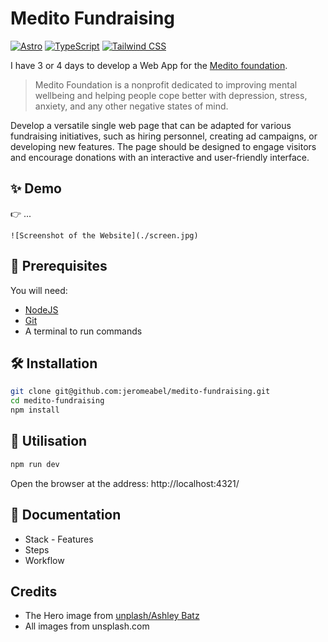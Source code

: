 # Medito Fundraising

[![Astro](https://img.shields.io/badge/Astro-4.1-yellow)](https://astro.build/)
[![TypeScript](https://img.shields.io/badge/TypeScript-5.3-blue)](https://www.typescriptlang.org/)
[![Tailwind CSS](https://img.shields.io/badge/Tailwind_CSS-3.4-blue)](https://tailwindcss.com/)

I have 3 or 4 days to develop a Web App for the [Medito foundation](https://meditofoundation.org/).

> Medito Foundation is a nonprofit dedicated to improving mental wellbeing and helping people cope better with depression, stress, anxiety, and any other negative states of mind.

Develop a versatile single web page that can be adapted for various fundraising initiatives, such as hiring personnel, creating ad campaigns, or developing new features. The page should be designed to engage visitors and encourage donations with an interactive and user-friendly interface.

## ✨ Demo

👉 ...

`![Screenshot of the Website](./screen.jpg)`

## 🚨 Prerequisites

You will need:

- [NodeJS](https://nodejs.org/)
- [Git](https://git-scm.com/)
- A terminal to run commands

## 🛠️ Installation

```sh
git clone git@github.com:jeromeabel/medito-fundraising.git
cd medito-fundraising
npm install
```

## 🚀 Utilisation

```sh
npm run dev
```

Open the browser at the address: http://localhost:4321/

## 📝 Documentation

- Stack - Features
- Steps
- Workflow

## Credits

- The Hero image from [unplash/Ashley Batz](https://unsplash.com/fr/photos/personne-marchant-sur-la-plage-pendant-la-journee-betmVWGYcLY)
- All images from unsplash.com
